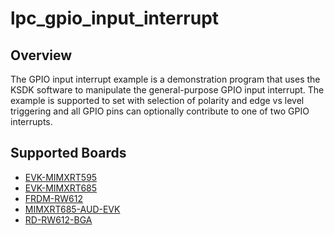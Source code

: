 # lpc_gpio_input_interrupt

## Overview
The GPIO input interrupt example is a demonstration program that uses the KSDK software to manipulate the general-purpose
GPIO input interrupt.
The example is supported to set with selection of polarity and edge vs level triggering and all GPIO pins can optionally contribute to one of two GPIO interrupts.

## Supported Boards
- [EVK-MIMXRT595](../../../_boards/evkmimxrt595/driver_examples/gpio/input_interrupt/example_board_readme.md)
- [EVK-MIMXRT685](../../../_boards/evkmimxrt685/driver_examples/gpio/input_interrupt/example_board_readme.md)
- [FRDM-RW612](../../../_boards/frdmrw612/driver_examples/gpio/input_interrupt/example_board_readme.md)
- [MIMXRT685-AUD-EVK](../../../_boards/mimxrt685audevk/driver_examples/gpio/input_interrupt/example_board_readme.md)
- [RD-RW612-BGA](../../../_boards/rdrw612bga/driver_examples/gpio/input_interrupt/example_board_readme.md)
